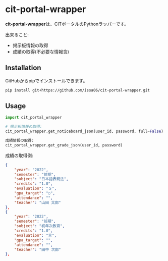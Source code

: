 # cit-portal-wrapper

**cit-portal-wrapper**は、CITポータルのPythonラッパーです。

出来ること:

- 掲示板情報の取得
- 成績の取得(不必要な情報含)

## Installation

GitHubからpipでインストールできます。

```bash
pip install git+https://github.com/issa06/cit-portal-wrapper.git
```

## Usage

```python
import cit_portal_wrapper

# 掲示板情報の取得:
cit_portal_wrapper.get_noticeboard_json(user_id, password, full=False)

成績情報の取得:
cit_portal_wrapper.get_grade_json(user_id, password)
```

成績の取得例:

```json
{
    "year": "2022",
    "semester": "前期",
    "subject": "日本語表現法",
    "credits": "1.0",
    "evaluation": "Ｓ",
    "gpa_target": "○",
    "attendance": "",
    "teacher": "山田 太郎"
},
{
    "year": "2022",
    "semester": "前期",
    "subject": "初年次教育",
    "credits": "1.0",
    "evaluation": "合",
    "gpa_target": "",
    "attendance": "",
    "teacher": "田中 次郎"
},
```
